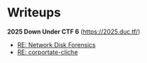 # Writeups

**2025 Down Under CTF 6** (https://2025.duc.tf/)
- [RE: Network Disk Forensics](2025-DUCTF/RE_Network_Disk_Forensics.md)
- [RE: corportate-cliche](2025-DUCTF/RE_corporate-cliche)
